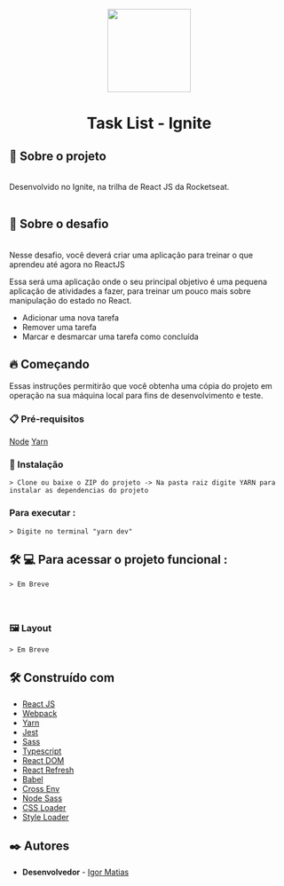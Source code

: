 <p align='center'><img width='150' src="https://cdn.auth0.com/blog/react-js/react.png"></p>
<h1 align='center'>Task List - Ignite</h1>
<p align='center'>
</p>

## 🚀 Sobre o projeto

<br>
Desenvolvido no Ignite, na trilha de React JS da Rocketseat.
<br>
<br>

## 🧠 Sobre o desafio
<br>
Nesse desafio, você deverá criar uma aplicação para treinar o que aprendeu até agora no ReactJS

Essa será uma aplicação onde o seu principal objetivo é uma pequena aplicação de atividades a fazer, para treinar um pouco mais sobre manipulação do estado no React.

- Adicionar uma nova tarefa
- Remover uma tarefa
- Marcar e desmarcar uma tarefa como concluída
## 🔥 Começando

Essas instruções permitirão que você obtenha uma cópia do projeto em operação na sua máquina local para fins de desenvolvimento e teste.

### 📋 Pré-requisitos

[Node](https://nodejs.org/en/)
[Yarn](https://yarnpkg.com/getting-started/install)



### 🔧 Instalação

```
> Clone ou baixe o ZIP do projeto -> Na pasta raiz digite YARN para instalar as dependencias do projeto
```

### Para executar :

```
> Digite no terminal "yarn dev" 
```

## 🛠 💻 Para acessar o projeto funcional :

```
> Em Breve 
```
<!-- Clique aqui > [ToDo JS](https://todo-ignite-samuelrrs.netlify.app/)  -->

<br>

<p>

## <h3> 🖼️ Layout</h3>

```
> Em Breve 
```

<!-- <br>

 <img src="./src/assets/.github/layout1.png">
    <br> -->


## 🛠️ Construído com

- [React JS](https://pt-br.reactjs.org/) 
- [Webpack](https://webpack.js.org/) 
- [Yarn](https://yarnpkg.com/) 
- [Jest](https://jestjs.io/)
- [Sass](https://sass-lang.com/documentation/syntax) 
- [Typescript](https://www.typescriptlang.org/)
- [React DOM](https://pt-br.reactjs.org/docs/react-dom.html)
- [React Refresh](https://www.npmjs.com/package/react-refresh)
- [Babel](https://babeljs.io/)
- [Cross Env](https://github.com/kentcdodds/cross-env#readme)
- [Node Sass](https://github.com/sass/node-sass)
- [CSS Loader](https://webpack.js.org/loaders/css-loader/)
- [Style Loader](https://webpack.js.org/loaders/style-loader/)





## ✒️ Autores

- **Desenvolvedor** - [Igor Matias](https://github.com/igoormatias)


